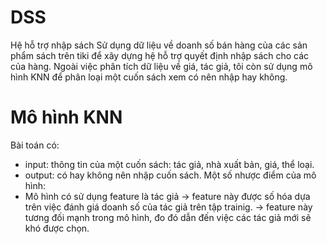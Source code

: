 # DSS
Hệ hỗ trợ nhập sách 
Sử dụng dữ liệu về doanh số bán hàng của các sản phẩm sách trên tiki để xây dựng hệ hỗ trợ quyết định nhập sách cho các của hàng. 
Ngoài việc phân tích dữ liệu về giá, tác giả, tôi còn sử dụng mô hình KNN để phân loại một cuốn sách xem có nên nhập hay không. 
# Mô hình KNN
Bài toán có: 
- input: thông tin của một cuốn sách: tác giả, nhà xuất bản, giá, thể loại.
- output: có hay không nên nhập cuốn sách.
Một số nhược điểm của mô hình:
- Mô hình có sử dụng feature là tác giả  ->  feature này được số hóa dựa trên việc đánh giá doanh số của tác giả trên tập trainig. -> feature này tương đối mạnh trong mô hình, đo đó dẫn đến việc các tác giả mới sẽ khó được chọn.
